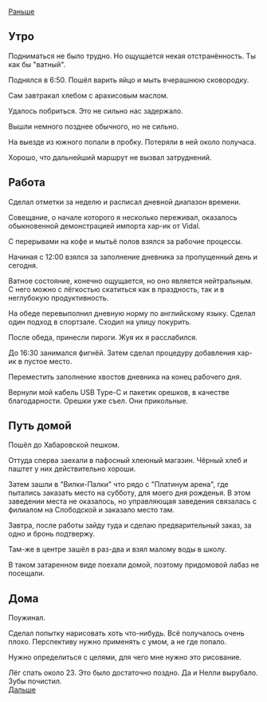 [Раньше](2020.09.27.md)  
## Утро
Подниматься не было трудно. Но ощущается некая отстранённость. Ты как бы "ватный".

Поднялся в 6:50. Пошёл варить яйцо и мыть вчерашнюю сковородку.

Сам завтракал хлебом с арахисовым маслом.

Удалось побриться. Это не сильно нас задержало.

Вышли немного позднее обычного, но не сильно.

На выезде из южного попали в пробку. Потеряли в ней около получаса.

Хорошо, что дальнейший маршрут не вызвал затруднений.
## Работа
Сделал отметки за неделю и расписал дневной диапазон времени.

Совещание, о начале которого я несколько переживал, оказалось обыкновенной демонстрацией импорта хар-ик от Vidal.

С перерывами на кофе и мытьё полов взялся за рабочие процессы.

Начиная с 12:00 взялся за заполнение дневника за пропущенный день и сегодня.

Ватное состояние, конечно ощущается, но оно является нейтральным. С него можно с лёгкостью скатиться как в праздность, так и в неглубокую продуктивность.

На обеде перевыполнил дневную норму по английскому языку. Сделал один подход в спортзале. Сходил на улицу покурить.

После обеда, принесли пироги. Жуя их я расслабился.

До 16:30 занимался фигнёй. Затем сделал процедуру добавления хар-ик в пустое место.

Переместить заполнение хвостов дневника на конец рабочего дня.

Вернули мой кабель USB Type-C и пакетик орешков, в качестве благодарности. Орешки уже съел. Они прикольные.
## Путь домой
Пошёл до Хабаровской пешком.

Оттуда сперва заехали в пафосный хлеюный магазин. Чёрный хлеб и паштет у них действительно хороши.

Затем зашли в "Вилки-Палки" что рядо с "Платинум арена", где пытались заказать место на субботу, для моего дня рожденья. В этом заведении места не оказалось, но управляющая заведения связалась с филиалом на Слободской и заказало место там.

Завтра, после работы зайду туда и сделаю предварительный заказ, за одно и бронь подтвержу.

Там-же в центре зашёл в раз-два и взял малому воды в школу.

В таком затаренном виде поехали домой, поэтому придомовой лабаз не посещали.
## Дома
Поужинал.

Сделал попытку нарисовать хоть что-нибудь. Всё получалось очень плохо. Перспективу нужно применять с умом, а не где попало.  

Нужно определиться с целями, для чего мне нужно это рисование.

Лёг спать около 23. Это было достаточно поздно. Да и Нелли вырубало.  
Зубы почистил.  
[Дальше](2020.09.29.md)
